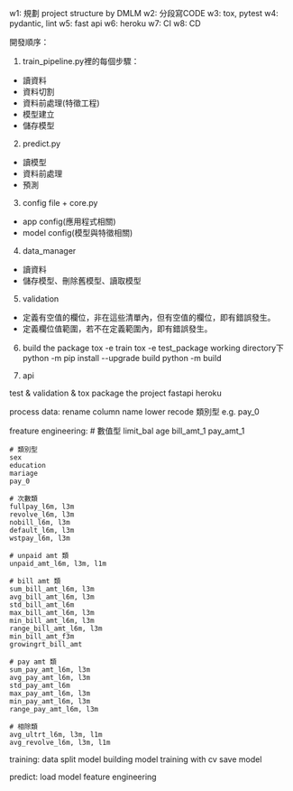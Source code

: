 w1: 規劃 project structure by DMLM
w2: 分段寫CODE
w3: tox, pytest
w4: pydantic, lint 
w5: fast api
w6: heroku
w7: CI
w8: CD

開發順序：
1. train_pipeline.py裡的每個步驟：
* 讀資料
* 資料切割
* 資料前處理(特徵工程)
* 模型建立
* 儲存模型

2. predict.py
* 讀模型
* 資料前處理
* 預測

3. config file + core.py
* app config(應用程式相關)
* model config(模型與特徵相關)

4. data_manager
* 讀資料
* 儲存模型、刪除舊模型、讀取模型

5. validation
* 定義有空值的欄位，非在這些清單內，但有空值的欄位，即有錯誤發生。
* 定義欄位值範圍，若不在定義範圍內，即有錯誤發生。

6. build the package
tox -e train
tox -e test_package
working directory下
python -m pip install --upgrade build
python -m build

7. api


test & validation & tox
package the project
fastapi
heroku

process data:
    rename
    column name lower
    recode 類別型 e.g. pay_0

freature engineering:
	# 數值型
	limit_bal
	age
	bill_amt_1
	pay_amt_1

	# 類別型
	sex
	education
	mariage
	pay_0

	# 次數類
    fullpay_l6m, l3m
    revolve_l6m, l3m
    nobill_l6m, l3m
    default_l6m, l3m
    wstpay_l6m, l3m

    # unpaid amt 類
    unpaid_amt_l6m, l3m, l1m

    # bill amt 類
    sum_bill_amt_l6m, l3m
    avg_bill_amt_l6m, l3m
    std_bill_amt_l6m
    max_bill_amt_l6m, l3m
    min_bill_amt_l6m, l3m
    range_bill_amt_l6m, l3m
    min_bill_amt_f3m
    growingrt_bill_amt

    # pay amt 類
	sum_pay_amt_l6m, l3m
	avg_pay_amt_l6m, l3m
	std_pay_amt_l6m
	max_pay_amt_l6m, l3m
	min_pay_amt_l6m, l3m
	range_pay_amt_l6m, l3m

	# 相除類
	avg_ultrt_l6m, l3m, l1m
	avg_revolve_l6m, l3m, l1m

training:
    data split
    model building
    model training with cv
    save model

predict:
   load model
   feature engineering





